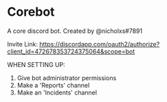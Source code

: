 # Corebot
A core discord bot.
Created by @nicholxs#7891

Invite Link:
https://discordapp.com/oauth2/authorize?client_id=472678353724375064&scope=bot

WHEN SETTING UP:

1. Give bot administrator permissions
2. Make a 'Reports' channel
3. Make an 'Incidents' channel
